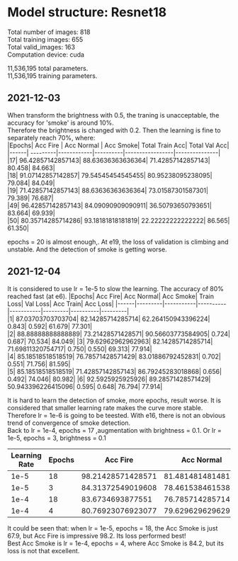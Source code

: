 # Model structure: Resnet18  
Total number of images: 818  
Total training images: 655  
Total valid_images: 163  
Computation device: cuda  

11,536,195 total parameters.  
11,536,195 training parameters.

## 2021-12-03
When transform the brightness with 0.5, the traning is unacceptable, the accuracy for 'smoke' is around $10\%$.    
Therefore the brightness is changed with 0.2. Then the learning is fine to separately reach $70\%$, where:  
|Epochs| Acc Fire | Acc Normal | Acc Smoke| Total Train Acc| Total Val Acc|  
|------| ---------|------------|----------|-----------------|---------------|   
|17| 96.42857142857143| 88.63636363636364| 71.42857142857143| 80.458| 84.663|  
|18| 91.07142857142857| 79.54545454545455| 80.95238095238095| 79.084| 84.049|  
|19| 71.42857142857143| 88.63636363636364| 73.01587301587301| 79.389| 76.687|  
|49| 96.42857142857143| 84.09090909090911| 36.50793650793651| 83.664| 69.939|  
|50| 80.35714285714286| 93.18181818181819| 22.22222222222222| 86.565| 61.350|  

epochs = 20 is almost enough,. At e19, the loss of validation is climbing and unstable. And the detection of smoke is getting worse.  

## 2021-12-04
It is considered to use lr = 1e-5 to slow the learning. The accuracy of $80\%$ reached fast (at e6).
|Epochs| Acc Fire| Acc Normal| Acc Smoke| Train Loss| Val Loss| Acc Train| Acc Loss| 
|------|---------|-----------|----------|-----------|---------|----------|---------|  
|1| 87.03703703703704| 82.14285714285714| 62.264150943396224| 0.843| 0.592| 61.679| 77.301|  
|2| 88.88888888888889| 73.21428571428571| 90.56603773584905| 0.724| 0.687| 70.534| 84.049|
|3| 79.62962962962963| 82.14285714285714| 71.69811320754717| 0.750| 0.550| 69.313| 77.914|  
|4| 85.18518518518519| 76.78571428571429| 83.01886792452831| 0.702| 0.551| 71.756| 81.595|  
|5| 85.18518518518519| 71.42857142857143| 86.79245283018868| 0.656| 0.492| 74.046| 80.982|
|6| 92.5925925925926| 89.28571428571429| 50.943396226415096| 0.595| 0.648| 76.794| 77.914|

It is hard to learn the detection of smoke, more epochs, result worse. 
It is considered that smaller learning rate makes the curve more stable. Therefore lr = 1e-6 is going to be teested. With e16, there is not an obvious trend of convergence of smoke detection.  
Back to lr = 1e-4, epochs = 17 ,augmentation with brightness = 0.1. Or lr = 1e-5, epochs = 3, brightness = 0.1 

|Learning Rate| Epochs| Acc Fire| Acc Normal| Acc Smoke| Train Loss| Val Loss| Acc Train| Acc Val|
|-------------|-------|---------|-----------|----------|-----------|---------|----------|---------|
|1e-5| 18| 98.21428571428571| 81.48148148148148| 67.9245283018868| 0.446| 0.574| 82.748| 82.822|
|1e-5| 3| 84.31372549019608| 78.46153846153847| 65.95744680851064| 0.665| 0.687| 71.450| 76.687|
|1e-4| 18| 83.6734693877551| 76.78571428571429| 74.13793103448276| 0.443| 0.859| 83.206| 77.914|
|1e-4| 4| 80.76923076923077| 79.62962962962963| 84.21052631578948| 0.713| 0.755| 71.298| 81.595|

It could be seen that: when lr = 1e-5, epochs = 18, the Acc Smoke is just 67.9, but Acc Fire is impressive 98.2. Its loss performed best!  
Best Acc Smoke is lr = 1e-4, epochs = 4, where Acc Smoke is 84.2, but its loss is not that excellent.


